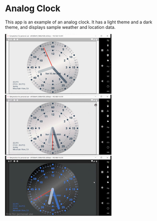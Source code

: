 # Analog Clock

This app is an example of an analog clock.
It has a light theme and a dark theme, and displays sample weather and location data.

<img src='clock-image.gif' width='350'>

<img src='fcc-light.png' width='350'>

<img src='fcc-dark.png' width='350'>

